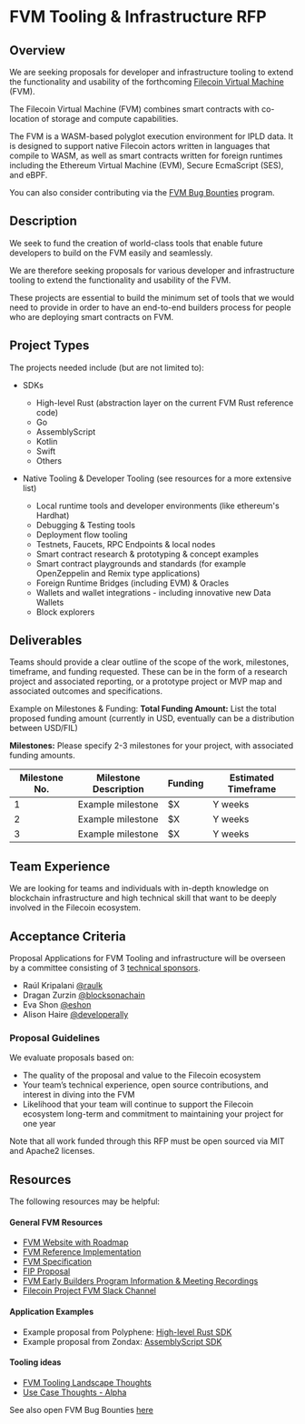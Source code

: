 # FVM Tooling & Infrastructure RFP

## Overview

We are seeking proposals for developer and infrastructure tooling to extend the functionality and usability of the forthcoming [Filecoin Virtual Machine](https://fvm.filecoin.io) (FVM).

The Filecoin Virtual Machine (FVM) combines smart contracts with co-location of storage and compute capabilities.

The FVM is a WASM-based polyglot execution environment for IPLD data. It is designed to support native Filecoin actors written in languages that compile to WASM, as well as smart contracts written for foreign runtimes including the Ethereum Virtual Machine (EVM), Secure EcmaScript (SES), and eBPF.


You can also consider contributing via the [FVM Bug Bounties](https://immunefi.com/bounty/filecoin/) program.

## Description

We seek to fund the creation of world-class tools that enable future developers to build on the FVM easily and seamlessly.

We are therefore seeking proposals for various developer and infrastructure tooling to extend the functionality and usability of the FVM.

These projects are essential to build the minimum set of tools that we would need to provide in order to have an end-to-end builders process for people who are deploying smart contracts on FVM.

## Project Types

The projects needed include (but are not limited to):

- SDKs

  - High-level Rust (abstraction layer on the current FVM Rust reference code)
  - Go
  - AssemblyScript
  - Kotlin
  - Swift
  - Others

- Native Tooling & Developer Tooling (see resources for a more extensive list)
  - Local runtime tools and developer environments (like ethereum's Hardhat)
  - Debugging & Testing tools
  - Deployment flow tooling
  - Testnets, Faucets, RPC Endpoints & local nodes
  - Smart contract research & prototyping & concept examples
  - Smart contract playgrounds and standards (for example OpenZeppelin and Remix type applications)
  - Foreign Runtime Bridges (including EVM) & Oracles
  - Wallets and wallet integrations - including innovative new Data Wallets
  - Block explorers

## Deliverables

Teams should provide a clear outline of the scope of the work, milestones, timeframe, and funding requested. These can be in the form of a research project and associated reporting, or a prototype project or MVP map and associated outcomes and specifications.

Example on Milestones & Funding:
**Total Funding Amount:** List the total proposed funding amount (currently in USD, eventually can be a distribution between USD/FIL)

**Milestones:**
Please specify 2-3 milestones for your project, with associated funding amounts. 

| Milestone No. | Milestone Description | Funding | Estimated Timeframe |
| ------------- | --------------------- | ------- | ------------------- |
| 1             | Example milestone     | $X      | Y weeks             |
| 2             | Example milestone     | $X      | Y weeks             |
| 3             | Example milestone     | $X      | Y weeks             |

## Team Experience

We are looking for teams and individuals with in-depth knowledge on blockchain infrastructure and high technical skill that want to be deeply involved in the Filecoin ecosystem.

## Acceptance Criteria

Proposal Applications for FVM Tooling and infrastructure will be overseen by a committee consisting of 3 [technical sponsors](https://github.com/filecoin-project/devgrants/blob/master/technical-sponsors.md).

- Raúl Kripalani [@raulk](https://github.com/raulk)
- Dragan Zurzin [@blocksonachain](https://github.com/BlocksOnAChain)
- Eva Shon [@eshon](https://github.com/eshon)
- Alison Haire [@developerally](https://github.com/DeveloperAlly)

### Proposal Guidelines

We evaluate proposals based on:

- The quality of the proposal and value to the Filecoin ecosystem
- Your team’s technical experience, open source contributions, and interest in diving into the FVM
- Likelihood that your team will continue to support the Filecoin ecosystem long-term and commitment to maintaining your project for one year

Note that all work funded through this RFP must be open sourced via MIT and Apache2 licenses.

## Resources

The following resources may be helpful:

#### General FVM Resources

- [FVM Website with Roadmap](https://fvm.filecoin.io)
- [FVM Reference Implementation](https://github.com/filecoin-project/ref-fvm)
- [FVM Specification](https://github.com/filecoin-project/fvm-specs)
- [FIP Proposal](https://github.com/filecoin-project/FIPs/blob/master/FIPS/fip-0031.md#coordinated-testnets)
- [FVM Early Builders Program Information & Meeting Recordings](https://pl-strflt.notion.site/Welcome-to-the-FVM-Foundry-Early-Builders-Program-0c21aa082a3a48b5b9262d122204d141)
- [Filecoin Project FVM Slack Channel](https://filecoinproject.slack.com/archives/C029MT4PQB1)

#### Application Examples

- Example proposal from Polyphene: [High-level Rust SDK](https://github.com/filecoin-project/devgrants/issues/562)
- Example proposal from Zondax: [AssemblyScript SDK](https://github.com/filecoin-project/devgrants/issues/582)

#### Tooling ideas

- [FVM Tooling Landscape Thoughts](https://pl-strflt.notion.site/58253a87924e405d84c225d5735db059?v=84dd5cfeb7444512b362139ab6129a11)
- [Use Case Thoughts - Alpha](https://pl-strflt.notion.site/Use-Case-Ideas-119d64e9ec294704a56952424fb7afb7)

See also open FVM Bug Bounties [here](https://immunefi.com/bounty/filecoin/)
